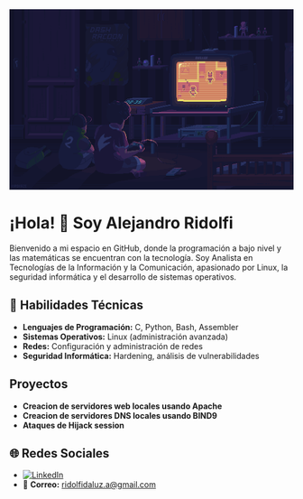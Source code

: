 <img src="./GIF.gif" alt="Descripción de la imagen" height="320" width="1280"/>


# ¡Hola! 👋 Soy Alejandro Ridolfi

Bienvenido a mi espacio en GitHub, donde la programación a bajo nivel y las matemáticas se encuentran con la tecnología. Soy Analista en Tecnologías de la Información y la Comunicación, apasionado por Linux, la seguridad informática y el desarrollo de sistemas operativos.

## 🔧 Habilidades Técnicas

- **Lenguajes de Programación:** C, Python, Bash, Assembler
- **Sistemas Operativos:** Linux (administración avanzada)
- **Redes:** Configuración y administración de redes
- **Seguridad Informática:** Hardening, análisis de vulnerabilidades

## Proyectos
- **Creacion de servidores web locales usando Apache**
- **Creacion de servidores DNS locales usando BIND9**
- **Ataques de Hijack session**
## 🌐 Redes Sociales

- [![LinkedIn](https://img.shields.io/badge/LinkedIn-blue?logo=linkedin&logoColor=white)](https://www.linkedin.com/in/alejandro-javier-ridolfi-da-luz-363008231/)
- 📧 **Correo:** ridolfidaluz.a@gmail.com

